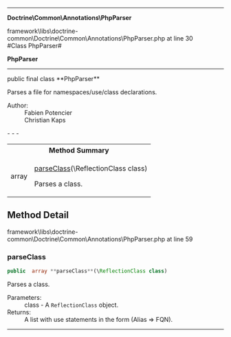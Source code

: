 - - -

**Doctrine\Common\Annotations\PhpParser**
<div class="location">framework\libs\doctrine-common\Doctrine\Common\Annotations\PhpParser.php at line 30</div>
#Class PhpParser#

**PhpParser**


- - -

<p class="signature">public final  class **PhpParser**</p>

<div class="comment" id="overview_description"><p>Parses a file for namespaces/use/class declarations.</p></div>

<dl>
<dt>Author:</dt>
<dd>Fabien Potencier <fabien@symfony.com></dd>
<dd>Christian Kaps <christian.kaps@mohiva.com></dd>
</dl>
- - -

<table id="summary_method">
<tr><th colspan="2">Method Summary</th></tr>
<tr>
<td class="type"> array</td>
<td class="description"><p class="name"><a href="#parseClass">parseClass</a>(\ReflectionClass class)</p><p class="description">Parses a class.</p></td>
</tr>
</table>

<h2 id="detail_method">Method Detail</h2>
<div class="location">framework\libs\doctrine-common\Doctrine\Common\Annotations\PhpParser.php at line 59</div>
<h3 id="parseClass()">parseClass</h3>

```php
public  array **parseClass**(\ReflectionClass class)
```
<div class="details">
<p>Parses a class.</p><dl>
<dt>Parameters:</dt>
<dd>class - A <code>ReflectionClass</code> object.</dd>
<dt>Returns:</dt>
<dd>A list with use statements in the form (Alias => FQN).</dd>
</dl>
</div>

- - -


